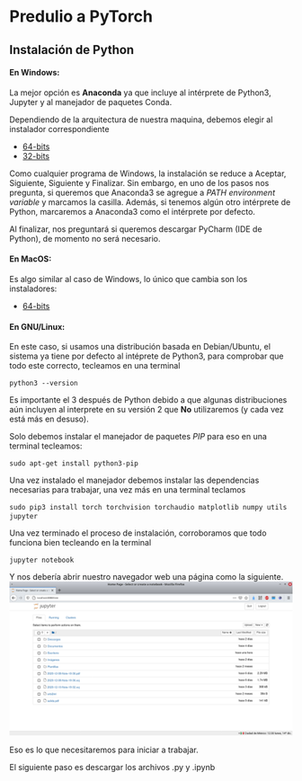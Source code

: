 # Predulio a PyTorch

## Instalación de Python

#### En Windows: 
La mejor opción es **Anaconda** ya que incluye al intérprete de Python3, Jupyter y al manejador de paquetes Conda.

Dependiendo de la arquitectura de nuestra maquina, debemos elegir al instalador correspondiente

* [64-bits](https://repo.anaconda.com/archive/Anaconda3-2020.11-Windows-x86_64.exe)
* [32-bits](https://repo.anaconda.com/archive/Anaconda3-2020.11-Windows-x86.exe)

Como cualquier programa de Windows, la instalación se reduce a Aceptar, Siguiente, Siguiente y Finalizar. Sin embargo, en uno de los pasos nos pregunta, si queremos que Anaconda3 se agregue a *PATH environment variable* y marcamos la casilla. Además, si tenemos algún otro intérprete de Python, marcaremos a Anaconda3 como el intérprete por defecto.

Al finalizar, nos preguntará si queremos descargar PyCharm (IDE de Python), de momento no será necesario.

#### En MacOS:

Es algo similar al caso de Windows, lo único que cambia son los instaladores:

* [64-bits](https://repo.anaconda.com/archive/Anaconda3-2020.11-MacOSX-x86_64.pkg)

#### En GNU/Linux:

En este caso, si usamos una distribución basada en Debian/Ubuntu, el sistema ya tiene por defecto al intéprete de Python3, para comprobar que todo este correcto, tecleamos en una terminal 
~~~
python3 --version
~~~
Es importante el 3 después de Python debido a que algunas distribuciones aún incluyen al interprete en su versión 2 que **No** utilizaremos (y cada vez está más en desuso).

Solo debemos instalar el manejador de paquetes *PIP* para eso en una terminal tecleamos:
~~~
sudo apt-get install python3-pip
~~~

Una vez instalado el manejador debemos instalar las dependencias necesarias para trabajar, una vez más en una terminal teclamos

~~~
sudo pip3 install torch torchvision torchaudio matplotlib numpy utils jupyter
~~~

Una vez terminado el proceso de instalación, corroboramos que todo funciona bien tecleando en la terminal

~~~
jupyter notebook
~~~

Y nos debería abrir nuestro navegador web una página como la siguiente.
![Jupyter](https://github.com/elhacs/Intro2PyTorch/blob/main/home.png)

Eso es lo que necesitaremos para iniciar a trabajar.

El siguiente paso es descargar los archivos .py y .ipynb

